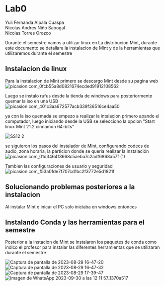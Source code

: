 # Lab0

Yuli Fernanda Alpala Cuaspa  
Nicolas Andres Niño Sabogal  
Nicolas Torres Orozco  

Durante el semestre vamos a utilizar linux en La distribucion Mint, durante este documento se detallara la instalacion de Mint y de la herramientas que utilizaremos durante el semestre  

## Instalacion de linux  
Para la instalacion de Mint primero se descargo Mint desde su pagina web  
![picasion com_0fcb55a8d0821674ecded91912108562](https://github.com/NicolasA23/Lab0/assets/68253371/594d122e-8b98-4a47-8cc1-78f93a7ffb40)


Luego se instalo rufus desde la tienda de windows para posteriormente quemar la iso en una USB  
![picasion com_401c3aa672577acb339f36516ce4aa50](https://github.com/NicolasA23/Lab0/assets/68253371/9f15a44a-360e-4ea6-80fa-f10f9ca929d0)
 
ya con la iso quemada se empezo a realizar la intalacion primero apando el computador, luego iniciando desde la USB se selecciono la opcion "Start linux Mint 21.2 cinnamon 64-bits"

![SS12 2](https://github.com/NicolasA23/Lab0/assets/68253371/2fecdd09-da6d-4597-9915-457ac8a7bb63)


se siguieron los pasos del instalador de Mint, configurando codecs de audio, zona horaria, la particion donde se queria realizar la instalación
![picasion com_01d3464f3668c5aeba7c2adf6868a57f (1)](https://github.com/NicolasA23/Lab0/assets/68253371/eb35a045-c795-4c1c-aea4-8c96f615bfce)
 
Tambien las configuraciones de usuario y seguridad  
![picasion com_f53a0fde7f707cd1bc2f3772e5d1821f](https://github.com/NicolasA23/Lab0/assets/68253371/4c470424-7119-48ef-bcf1-a0354fb8ede5)


##  Solucionando problemas posteriores a la instalacion
Al instalar Mint e inicar el PC solo iniciaba en windows entonces 

## Instalando Conda y las herramientas para el semestre
Posterior a la instacion de Mint se instalaron los paquetes de conda como indico el profesor para instalar las diferentes herramientas que se utilizaran durante el semestre 

![Captura de pantalla de 2023-08-29 16-47-20](https://github.com/NicolasA23/Lab0/assets/68253371/34c8dc2f-115f-4848-b543-d2374fd66513)  
![Captura de pantalla de 2023-08-29 16-47-32](https://github.com/NicolasA23/Lab0/assets/68253371/2d9f63df-f543-44ec-9919-567cc9887aea)  
![Captura de pantalla de 2023-08-29 17-39-47](https://github.com/NicolasA23/Lab0/assets/68253371/162e4ab6-042f-4880-b0e0-2ca405646e93)  
![Imagen de WhatsApp 2023-09-30 a las 12 11 57_1370a517](https://github.com/NicolasA23/Lab0/assets/68253371/2b58c3ea-0a28-4722-bd9c-8a82b5cc5a8f)

 
